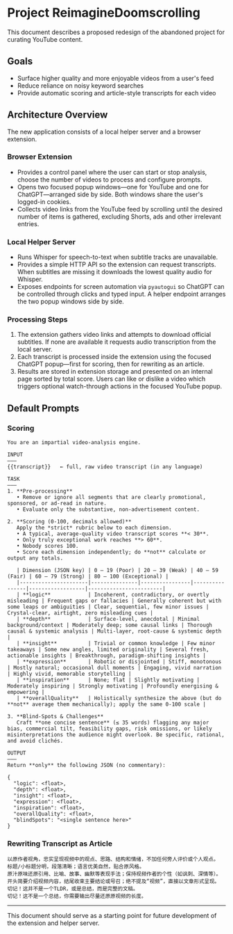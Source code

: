 # Project ReimagineDoomscrolling

This document describes a proposed redesign of the abandoned project for curating YouTube content.

## Goals
- Surface higher quality and more enjoyable videos from a user's feed
- Reduce reliance on noisy keyword searches
- Provide automatic scoring and article-style transcripts for each video

## Architecture Overview
The new application consists of a local helper server and a browser extension.

### Browser Extension
- Provides a control panel where the user can start or stop analysis, choose the number of videos to process and configure prompts.
- Opens two focused popup windows—one for YouTube and one for ChatGPT—arranged
  side by side. Both windows share the user's logged-in cookies.
- Collects video links from the YouTube feed by scrolling until the desired number of items is gathered, excluding Shorts, ads and other irrelevant entries.

### Local Helper Server
- Runs Whisper for speech-to-text when subtitle tracks are unavailable.
- Provides a simple HTTP API so the extension can request transcripts. When
  subtitles are missing it downloads the lowest quality audio for Whisper.
- Exposes endpoints for screen automation via `pyautogui` so ChatGPT can be
  controlled through clicks and typed input. A helper endpoint arranges the two
  popup windows side by side.

### Processing Steps
1. The extension gathers video links and attempts to download official subtitles. If none are available it requests audio transcription from the local server.
2. Each transcript is processed inside the extension using the focused ChatGPT popup—first for scoring, then for rewriting as an article.
3. Results are stored in extension storage and presented on an internal page sorted by total score. Users can like or dislike a video which triggers optional watch-through actions in the focused YouTube popup.

## Default Prompts
### Scoring
```
You are an impartial video-analysis engine.

INPUT
———
{{transcript}}   ← full, raw video transcript (in any language)

TASK
———
1. **Pre-processing**
   • Remove or ignore all segments that are clearly promotional, sponsored, or ad-read in nature.
   • Evaluate only the substantive, non-advertisement content.

2. **Scoring (0-100, decimals allowed)**
   Apply the *strict* rubric below to each dimension.
   • A typical, average-quality video transcript scores **< 30**.
   • Only truly exceptional work reaches **> 60**.
   • Nobody scores 100.
   • Score each dimension independently; do **not** calculate or output any totals.

   | Dimension (JSON key) | 0 – 19 (Poor) | 20 – 39 (Weak) | 40 – 59 (Fair) | 60 – 79 (Strong) | 80 – 100 (Exceptional) |
   |----------------------|---------------|----------------|----------------|------------------|------------------------|
   | **logic**            | Incoherent, contradictory, or overtly misleading | Frequent gaps or fallacies | Generally coherent but with some leaps or ambiguities | Clear, sequential, few minor issues | Crystal-clear, airtight, zero misleading cues |
   | **depth**            | Surface-level, anecdotal | Minimal background/context | Moderately deep; some causal links | Thorough causal & systemic analysis | Multi-layer, root-cause & systemic depth |
   | **insight**          | Trivial or common knowledge | Few minor takeaways | Some new angles, limited originality | Several fresh, actionable insights | Breakthrough, paradigm-shifting insights |
   | **expression**       | Robotic or disjointed | Stiff, monotonous | Mostly natural; occasional dull moments | Engaging, vivid narration | Highly vivid, memorable storytelling |
   | **inspiration**      | None; flat | Slightly motivating | Moderately inspiring | Strongly motivating | Profoundly energising & empowering |
   | **overallQuality**   | Holistically synthesize the above (but do **not** average them mechanically); apply the same 0-100 scale |

3. **Blind-Spots & Challenges**
   Craft **one concise sentence** (≤ 35 words) flagging any major bias, commercial tilt, feasibility gaps, risk omissions, or likely misinterpretations the audience might overlook. Be specific, rational, and avoid clichés.

OUTPUT
———
Return **only** the following JSON (no commentary):

{
  "logic": <float>,
  "depth": <float>,
  "insight": <float>,
  "expression": <float>,
  "inspiration": <float>,
  "overallQuality": <float>,
  "blindSpots": "<single sentence here>"
}
```

### Rewriting Transcript as Article
```
以原作者视角，忠实呈现视频中的观点、思路、结构和情绪，不加任何旁人评价或个人观点。
标题/小标题分明，段落清晰；语言优美自然，贴合原风格。
原汁原味还原引用、比喻、故事、幽默等表现手法；保持视频作者的个性（如讽刺、深情等）。
开头简要介绍视频内容，结尾收束主要结论或号召；绝不提及“视频”，直接以文章形式呈现。
切记！这并不是一个TLDR，或是总结，而是完整的文稿。
切记！这不是一个总结，你需要输出尽量还原原视频的长度。
```

---
This document should serve as a starting point for future development of the extension and helper server.

